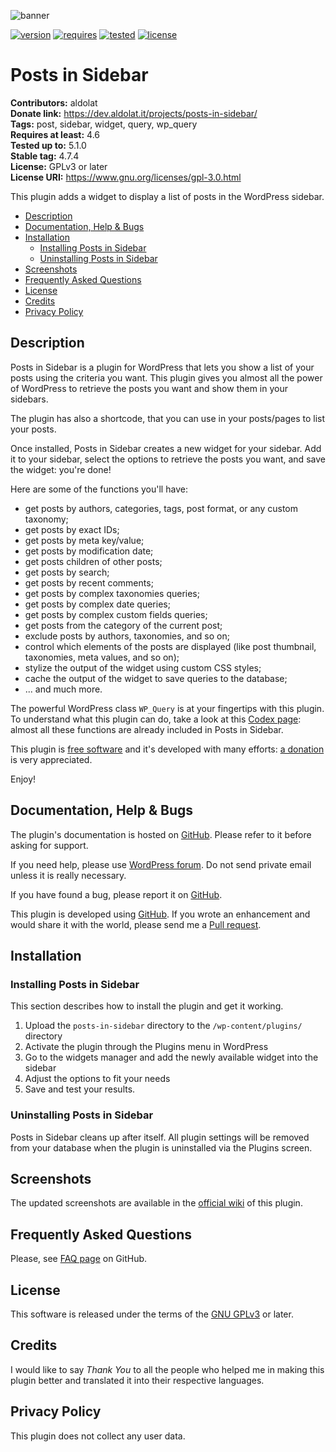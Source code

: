![banner](https://ps.w.org/posts-in-sidebar/assets/banner-772x250.png)

[![version][version-badge]][CHANGELOG]
[![requires][requires-badge]][README]
[![tested][tested-badge]][README]
[![license][license-badge]][LICENSE]

# Posts in Sidebar
**Contributors:** aldolat  
**Donate link:** https://dev.aldolat.it/projects/posts-in-sidebar/  
**Tags:** post, sidebar, widget, query, wp_query  
**Requires at least:** 4.6  
**Tested up to:** 5.1.0  
**Stable tag:** 4.7.4  
**License:** GPLv3 or later  
**License URI:** https://www.gnu.org/licenses/gpl-3.0.html  

This plugin adds a widget to display a list of posts in the WordPress sidebar.

<!-- TOC depthFrom:2 depthTo:6 withLinks:1 updateOnSave:1 orderedList:0 -->

- [Description](#description)
- [Documentation, Help & Bugs](#documentation-help-bugs)
- [Installation](#installation)
	- [Installing Posts in Sidebar](#installing-posts-in-sidebar)
	- [Uninstalling Posts in Sidebar](#uninstalling-posts-in-sidebar)
- [Screenshots](#screenshots)
- [Frequently Asked Questions](#frequently-asked-questions)
- [License](#license)
- [Credits](#credits)
- [Privacy Policy](#privacy-policy)

<!-- /TOC -->

## Description

Posts in Sidebar is a plugin for WordPress that lets you show a list of your posts using the criteria you want. This plugin gives you almost all the power of WordPress to retrieve the posts you want and show them in your sidebars.

The plugin has also a shortcode, that you can use in your posts/pages to list your posts.

Once installed, Posts in Sidebar creates a new widget for your sidebar. Add it to your sidebar, select the options to retrieve the posts you want, and save the widget: you're done!

Here are some of the functions you'll have:

* get posts by authors, categories, tags, post format, or any custom taxonomy;
* get posts by exact IDs;
* get posts by meta key/value;
* get posts by modification date;
* get posts children of other posts;
* get posts by search;
* get posts by recent comments;
* get posts by complex taxonomies queries;
* get posts by complex date queries;
* get posts by complex custom fields queries;
* get posts from the category of the current post;
* exclude posts by authors, taxonomies, and so on;
* control which elements of the posts are displayed (like post thumbnail, taxonomies, meta values, and so on);
* stylize the output of the widget using custom CSS styles;
* cache the output of the widget to save queries to the database;
* ... and much more.

The powerful WordPress class `WP_Query` is at your fingertips with this plugin. To understand what this plugin can do, take a look at this [Codex page](https://codex.wordpress.org/Class_Reference/WP_Query): almost all these functions are already included in Posts in Sidebar.

This plugin is [free software](https://en.wikipedia.org/wiki/Free_software) and it's developed with many efforts: [a donation](https://dev.aldolat.it/projects/posts-in-sidebar/#donate) is very appreciated.

Enjoy!

## Documentation, Help & Bugs

The plugin's documentation is hosted on [GitHub](https://github.com/aldolat/posts-in-sidebar/wiki). Please refer to it before asking for support.

If you need help, please use [WordPress forum](http://wordpress.org/support/plugin/posts-in-sidebar). Do not send private email unless it is really necessary.

If you have found a bug, please report it on [GitHub](https://github.com/aldolat/posts-in-sidebar/issues).

This plugin is developed using [GitHub](https://github.com/aldolat/posts-in-sidebar). If you wrote an enhancement and would share it with the world, please send me a [Pull request](https://github.com/aldolat/posts-in-sidebar/pulls).

## Installation

### Installing Posts in Sidebar

This section describes how to install the plugin and get it working.

1. Upload  the `posts-in-sidebar` directory to the `/wp-content/plugins/` directory
1. Activate the plugin through the Plugins menu in WordPress
1. Go to the widgets manager and add the newly available widget into the sidebar
1. Adjust the options to fit your needs
1. Save and test your results.

### Uninstalling Posts in Sidebar

Posts in Sidebar cleans up after itself. All plugin settings will be removed from your database when the plugin is uninstalled via the Plugins screen.

## Screenshots

The updated screenshots are available in the [official wiki](https://github.com/aldolat/posts-in-sidebar/wiki/Screenshots) of this plugin.

## Frequently Asked Questions

Please, see [FAQ page](https://github.com/aldolat/posts-in-sidebar/wiki/FAQ) on GitHub.

## License

This software is released under the terms of the [GNU GPLv3](https://github.com/aldolat/posts-in-sidebar/blob/master/LICENSE) or later.

## Credits

I would like to say *Thank You* to all the people who helped me in making this plugin better and translated it into their respective languages.

## Privacy Policy

This plugin does not collect any user data.

[CHANGELOG]: ./CHANGELOG.md
[LICENSE]: ./gpl-3.0.txt
[README]: ./README.md
[version-badge]: https://img.shields.io/badge/Version-4.7.4-blue.svg
[requires-badge]: https://img.shields.io/badge/Requires_WordPress-4.6.0-green.svg
[tested-badge]: https://img.shields.io/badge/Tested_up_to_WordPress-5.1.0-green.svg
[license-badge]: https://img.shields.io/badge/License-GPLv3-ff69b4.svg
